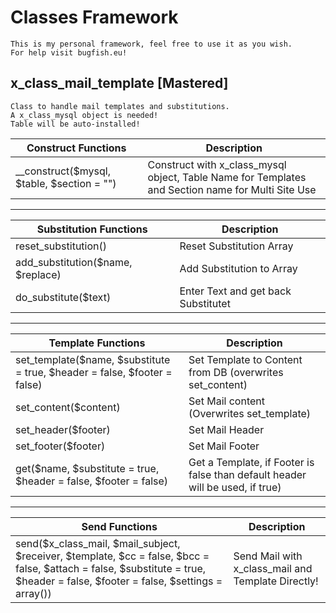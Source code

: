 # Classes Framework
	This is my personal framework, feel free to use it as you wish.  
	For help visit bugfish.eu!
	

## x_class_mail_template [Mastered]
	Class to handle mail templates and substitutions.
	A x_class_mysql object is needed!  
	Table will be auto-installed!
	
|Construct Functions|Description|
| --|-- |
|__construct($mysql, $table, $section = "")| Construct with x_class_mysql object, Table Name for Templates and Section name for Multi Site Use |
---------------------------------
|Substitution Functions|Description|
| --|-- |
|reset_substitution()| Reset Substitution Array|
|add_substitution($name, $replace)| Add Substitution to Array|
|do_substitute($text)| Enter Text and get back Substitutet|
---------------------------------
|Template Functions|Description|
| --|-- |
|set_template($name, $substitute = true, $header = false, $footer = false)| Set Template to Content from DB (overwrites set_content)|
|set_content($content)| Set Mail content (Overwrites set_template)|
|set_header($footer)| Set Mail Header|
|set_footer($footer)| Set Mail Footer|
|get($name, $substitute = true, $header = false, $footer = false)| Get a Template, if Footer is false than default header will be used, if true)
---------------------------------
|Send Functions|Description|
| --|-- |
|send($x_class_mail, $mail_subject, $receiver, $template, $cc = false, $bcc = false, $attach = false, $substitute = true, $header = false, $footer = false, $settings = array())| Send Mail with x_class_mail and Template Directly!|